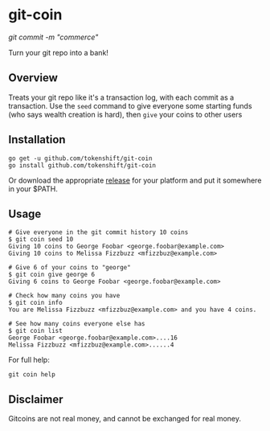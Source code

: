 # git-coin

_git commit -m "commerce"_

Turn your git repo into a bank!

## Overview

Treats your git repo like it's a transaction log, with each commit as a transaction. Use
the `seed` command to give everyone some starting funds (who says wealth creation is hard),
then `give` your coins to other users

## Installation

```
go get -u github.com/tokenshift/git-coin
go install github.com/tokenshift/git-coin
```

Or download the appropriate [release](https://github.com/tokenshift/git-coin/releases)
for your platform and put it somewhere in your $PATH.

## Usage

```
# Give everyone in the git commit history 10 coins
$ git coin seed 10
Giving 10 coins to George Foobar <george.foobar@example.com>
Giving 10 coins to Melissa Fizzbuzz <mfizzbuz@example.com>

# Give 6 of your coins to "george"
$ git coin give george 6
Giving 6 coins to George Foobar <george.foobar@example.com>

# Check how many coins you have
$ git coin info
You are Melissa Fizzbuzz <mfizzbuz@example.com> and you have 4 coins.

# See how many coins everyone else has
$ git coin list
George Foobar <george.foobar@example.com>....16
Melissa Fizzbuzz <mfizzbuz@example.com>......4
```

For full help:

```
git coin help
```

## Disclaimer

Gitcoins are not real money, and cannot be exchanged for real money.
